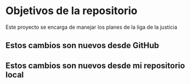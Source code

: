 # Objetivos de la repositorio

Este proyecto se encarga de manejar los planes de la liga de la justicia


##  Estos cambios son nuevos desde GitHub
##  Estos cambios son nuevos desde mi repositorio local
